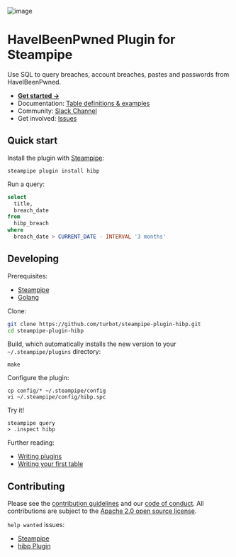 ![image](https://hub.steampipe.io/images/plugins/turbot/hibp-social-graphic.png)

# HaveIBeenPwned Plugin for Steampipe

Use SQL to query breaches, account breaches, pastes and passwords from HaveIBeenPwned.

- **[Get started →](https://hub.steampipe.io/plugins/turbot/hibp)**
- Documentation: [Table definitions & examples](https://hub.steampipe.io/plugins/turbot/hibp/tables)
- Community: [Slack Channel](https://steampipe.io/community/join)
- Get involved: [Issues](https://github.com/turbot/steampipe-plugin-hibp/issues)

## Quick start

Install the plugin with [Steampipe](https://steampipe.io):

```shell
steampipe plugin install hibp
```

Run a query:

```sql
select
  title,
  breach_date
from
  hibp_breach
where
  breach_date > CURRENT_DATE - INTERVAL '3 months'
```

## Developing

Prerequisites:

- [Steampipe](https://steampipe.io/downloads)
- [Golang](https://golang.org/doc/install)

Clone:

```sh
git clone https://github.com/turbot/steampipe-plugin-hibp.git
cd steampipe-plugin-hibp
```

Build, which automatically installs the new version to your `~/.steampipe/plugins` directory:

```
make
```

Configure the plugin:

```
cp config/* ~/.steampipe/config
vi ~/.steampipe/config/hibp.spc
```

Try it!

```
steampipe query
> .inspect hibp
```

Further reading:

- [Writing plugins](https://steampipe.io/docs/develop/writing-plugins)
- [Writing your first table](https://steampipe.io/docs/develop/writing-your-first-table)

## Contributing

Please see the [contribution guidelines](https://github.com/turbot/steampipe/blob/main/CONTRIBUTING.md) and our [code of conduct](https://github.com/turbot/steampipe/blob/main/CODE_OF_CONDUCT.md). All contributions are subject to the [Apache 2.0 open source license](https://github.com/turbot/steampipe-plugin-hibp/blob/main/LICENSE).

`help wanted` issues:

- [Steampipe](https://github.com/turbot/steampipe/labels/help%20wanted)
- [hibp Plugin](https://github.com/turbot/steampipe-plugin-hibp/labels/help%20wanted)
